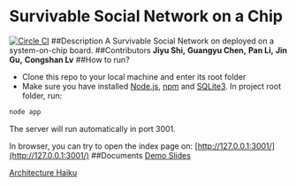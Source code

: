 # Survivable Social Network on a Chip
[![Circle CI](https://circleci.com/gh/cmusv-fse/S16-A1-SSNoC.svg?style=svg&circle-token=6ed87de446f9e2d41244cdf91fd8ef440d2cca61)](https://circleci.com/gh/cmusv-fse/S16-A1-SSNoC)
##Description
A Survivable Social Network on deployed on a system­-on­-chip board.
##Contributors
**Jiyu Shi,** **Guangyu Chen,** **Pan Li,** **Jin  Gu,** **Congshan Lv**
##How to run?
* Clone this repo to your local machine and enter its root folder
* Make sure you have installed [Node.js](https://nodejs.org), [npm](https://www.npmjs.com) and [SQLite3](https://www.sqlite.org/).
In project root folder, run:
```bash
node app
```
The server will run automatically in port 3001. <p>
In browser, you can try to open the index page on:
[http://127.0.0.1:3001/](http://127.0.0.1:3001/)
##Documents
[Demo Slides](S16-A1-SSNoC/blob/master/doc/TeamA1-FinalPresentation.pdf)<p>
[Architecture Haiku](S16-A1-SSNoC/blob/master/doc/ArchitectureHaiku_TeamA1.pdf)